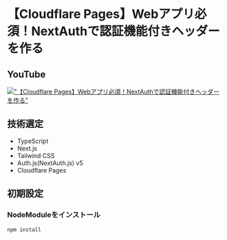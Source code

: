 # 【Cloudflare Pages】Webアプリ必須！NextAuthで認証機能付きヘッダーを作る

## YouTube

[!["【Cloudflare Pages】Webアプリ必須！NextAuthで認証機能付きヘッダーを作る"](https://i.ytimg.com/vi/<>/maxresdefault.jpg)](https://youtu.be/<>)

## 技術選定

- TypeScript
- Next.js
- Tailwind CSS
- Auth.js(NextAuth.js) v5
- Cloudflare Pages

## 初期設定

### NodeModuleをインストール

```bash
npm install
```
